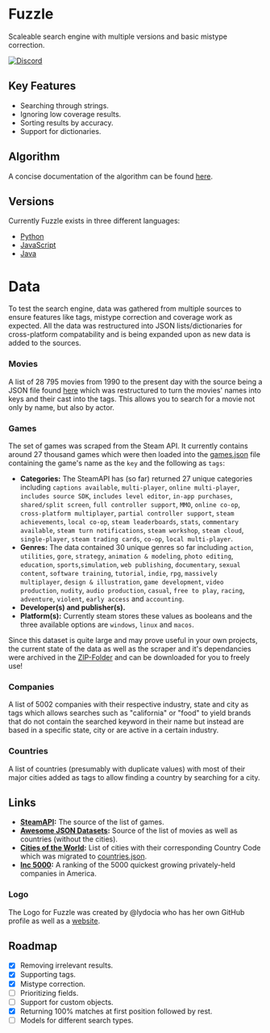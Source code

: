 # Fuzzle
Scaleable search engine with multiple versions and basic mistype correction.

[![Discord](https://img.shields.io/badge/See_it_in_action-purple.svg?logo=discord&logoColor=white&labelColor=697ec4&color=7289da)](https://discord.gg/njYdKYH)

## Key Features
 - Searching through strings.
 - Ignoring low coverage results.
 - Sorting results by accuracy.
 - Support for dictionaries.

## Algorithm
A concise documentation of the algorithm can be found [here](https://dan6erbond.github.io/fuzzle.html).

## Versions

Currently Fuzzle exists in three different languages:
 - [Python](python)
 - [JavaScript](javascript)
 - [Java](java)

# Data

To test the search engine, data was gathered from multiple sources to ensure features like tags, mistype correction and coverage work as expected. All the data was restructured into JSON lists/dictionaries for cross-platform compatability and is being expanded upon as new data is added to the sources.

### Movies
A list of 28 795 movies from 1990 to the present day with the source being a JSON file found [here](https://raw.githubusercontent.com/prust/wikipedia-movie-data/master/movies.json) which was restructured to turn the movies' names into keys and their cast into the tags. This allows you to search for a movie not only by name, but also by actor.

### Games

The set of games was scraped from the Steam API. It currently contains around 27 thousand games which were then loaded into the [games.json](/data/games/games.json) file containing the game's name as the `key` and the following as `tags`:

 - **Categories:** The SteamAPI has (so far) returned 27 unique categories including `captions available`, `multi-player`, `online multi-player`, `includes source SDK`, `includes level editor`, `in-app purchases`, `shared/split screen`, `full controller support`, `MMO`, `online co-op`, `cross-platform multiplayer`, `partial controller support`, `steam achievements`, `local co-op`, `steam leaderboards`, `stats`, `commentary available`, `steam turn notifications`, `steam workshop`, `steam cloud`, `single-player`, `steam trading cards`, `co-op`, `local multi-player`.
 - **Genres:** The data contained 30 unique genres so far including `action`, `utilities`, `gore`, `strategy`, `animation & modeling`, `photo editing`, `education`, `sports`,`simulation`, `web publishing`, `documentary`, `sexual content`, `software training`, `tutorial`, `indie`, `rpg`, `massively multiplayer`, `design & illustration`, `game development`, `video production`, `nudity`, `audio production`, `casual`, `free to play`, `racing`, `adventure`, `violent`, `early access` and `accounting`.
 - **Developer(s) and publisher(s).**
 - **Platform(s):** Currently steam stores these values as booleans and the three available options are `windows`, `linux` and `macos`.
   
Since this dataset is quite large and may prove useful in your own projects, the current state of the data as well as the scraper and it's dependancies were archived in the [ZIP-Folder](/data/games.zip) and can be downloaded for you to freely use!
   
### Companies
A list of 5002 companies with their respective industry, state and city as tags which allows searches such as "california" or "food" to yield brands that do not contain the searched keyword in their name but instead are based in a specific state, city or are active in a certain industry.

### Countries
A list of countries (presumably with duplicate values) with most of their major cities added as tags to allow finding a country by searching for a city.

## Links
 - **[SteamAPI](https://store.steampowered.com/api):** The source of the list of games.
 - **[Awesome JSON Datasets](https://github.com/jdorfman/awesome-json-datasets):** Source of the list of movies as well as countries (without the cities).
 - **[Cities of the World](https://github.com/lutangar/cities.json):** List of cities with their corresponding Country Code which was migrated to [countries.json](/data/places/countries.json).
 - **[Inc 5000](https://sethwaite.com/download-inc-5000-2017-data-set/):** A ranking of the 5000 quickest growing privately-held companies in America.
 
### Logo
The Logo for Fuzzle was created by @lydocia who has her own GitHub profile as well as a [website](https://www.lydocia.com).

## Roadmap
 - [x] Removing irrelevant results.
 - [x] Supporting tags.
 - [x] Mistype correction.
 - [ ] Prioritizing fields.
 - [ ] Support for custom objects.
 - [x] Returning 100% matches at first position followed by rest.
 - [ ] Models for different search types.
